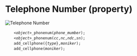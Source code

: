 # Telephone Number (property)

![Telephone Number](https://upload.wikimedia.org/wikipedia/commons/9/99/Phone_Number_Format.png)

<!-- https://en.wikipedia.org/wiki/Telephone_number -->

<!-- https://en.wikipedia.org/wiki/National_conventions_for_writing_telephone_numbers -->

&nbsp;&nbsp;&nbsp;&nbsp;&nbsp;&nbsp; *`<object>`*`_phonenum(`*`phone_mumber`*`);`<br>
&nbsp;&nbsp;&nbsp;&nbsp;&nbsp;&nbsp; *`<object>`*`_phonenum(`*`cc`*`,`*`nc`*`,`*`ndc`*`,`*`sn`*`);`<br>
&nbsp;&nbsp;&nbsp;&nbsp;&nbsp;&nbsp; `add_cellphone({`*`type`*`},`*`moniker`*`);`<br>
&nbsp;&nbsp;&nbsp;&nbsp;&nbsp;&nbsp; `add_cellphone(`*`moniker`*`);`
